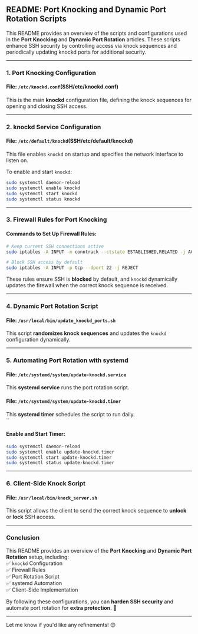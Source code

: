 ## **README: Port Knocking and Dynamic Port Rotation Scripts**  

This README provides an overview of the scripts and configurations used in the **Port Knocking** and **Dynamic Port Rotation** articles. These scripts enhance SSH security by controlling access via knock sequences and periodically updating knockd ports for additional security.  

---

### **1. Port Knocking Configuration**  

#### **File: `/etc/knockd.conf`(SSH/etc/knockd.conf)**  
This is the main **knockd** configuration file, defining the knock sequences for opening and closing SSH access.  

---

### **2. knockd Service Configuration**  

#### **File: `/etc/default/knockd`(SSH/etc/default/knockd)**  
This file enables `knockd` on startup and specifies the network interface to listen on.  


To enable and start `knockd`:  
```bash
sudo systemctl daemon-reload
sudo systemctl enable knockd
sudo systemctl start knockd
sudo systemctl status knockd
```

---

### **3. Firewall Rules for Port Knocking**  

#### **Commands to Set Up Firewall Rules:**  

```bash
# Keep current SSH connections active  
sudo iptables -A INPUT -m conntrack --ctstate ESTABLISHED,RELATED -j ACCEPT  

# Block SSH access by default  
sudo iptables -A INPUT -p tcp --dport 22 -j REJECT  
```

These rules ensure SSH is **blocked** by default, and `knockd` dynamically updates the firewall when the correct knock sequence is received.  

---

### **4. Dynamic Port Rotation Script**  

#### **File: `/usr/local/bin/update_knockd_ports.sh`**  
This script **randomizes knock sequences** and updates the `knockd` configuration dynamically.  

---

### **5. Automating Port Rotation with systemd**  

#### **File: `/etc/systemd/system/update-knockd.service`**  
This **systemd service** runs the port rotation script.  


#### **File: `/etc/systemd/system/update-knockd.timer`**  
This **systemd timer** schedules the script to run daily.  
``

#### **Enable and Start Timer:**  

```bash
sudo systemctl daemon-reload
sudo systemctl enable update-knockd.timer
sudo systemctl start update-knockd.timer
sudo systemctl status update-knockd.timer
```

---

### **6. Client-Side Knock Script**  

#### **File: `/usr/local/bin/knock_server.sh`**  
This script allows the client to send the correct knock sequence to **unlock** or **lock** SSH access.  



---

### **Conclusion**  

This README provides an overview of the **Port Knocking** and **Dynamic Port Rotation** setup, including:  
✅ `knockd` Configuration  
✅ Firewall Rules  
✅ Port Rotation Script  
✅ systemd Automation  
✅ Client-Side Implementation  

By following these configurations, you can **harden SSH security** and automate port rotation for **extra protection**. 🚀  

---

Let me know if you'd like any refinements! 😊
